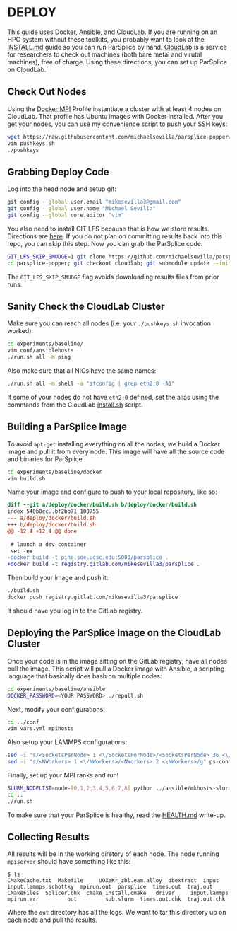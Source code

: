 # DEPLOY

This guide uses Docker, Ansible, and CloudLab. If you are running on an HPC
system without these toolkits, you probably want to look at the
[INSTALL.md](INSTALL.md) guide so you can run ParSplice by hand.
[CloudLab](https://cloudlab.us/) is a service for researchers to check out
machines (both bare metal and virutal machines), free of charge. Using these
directions, you can set up ParSplice on CloudLab.

## Check Out Nodes

Using the [Docker MPI] Profile instantiate a cluster with at least 4 nodes on
CloudLab. That profile has Ubuntu images with Docker installed.  After you get
your nodes, you can use my convenience script to push your SSH keys:

[Docker MPI]: https://www.cloudlab.us/p/221d1125-6f4e-11e7-ac8f-90e2ba22fee4

```bash
wget https://raw.githubusercontent.com/michaelsevilla/parsplice-popper/cloudlab/experiments/baseline/cloudlab/pushkeys.sh
vim pushkeys.sh
./pushkeys
```

## Grabbing Deploy Code

Log into the head node and setup git:

```bash
git config --global user.email "mikesevilla3@gmail.com"
git config --global user.name "Michael Sevilla"
git config --global core.editor "vim"
```

You also need to install GIT LFS because that is how we store results.
Directions are [here](https://github.com/git-lfs/git-lfs/wiki/Installation).
If you do not plan on committing results back into this repo, you can skip this
step. Now you can grab the ParSplice code:

```bash
GIT_LFS_SKIP_SMUDGE=1 git clone https://github.com/michaelsevilla/parsplice-popper.git
cd parsplice-popper; git checkout cloudlab; git submodule update --init --recursive 
```

The `GIT_LFS_SKIP_SMUDGE` flag avoids downloading results files from prior runs. 

## Sanity Check the CloudLab Cluster

Make sure you can reach all nodes (i.e. your `./pushkeys.sh` invocation worked):

```bash
cd experiments/baseline/
vim conf/ansiblehosts
./run.sh all -m ping 
```

Also make sure that all NICs have the same names:

```bash
./run.sh all -m shell -a "ifconfig | grep eth2:0 -A1"
```

If some of your nodes do not have `eth2:0` defined, set the alias using the
commands from the CloudLab [install.sh](cloudlab/install/install.sh) script.

## Building a ParSplice Image
To avoid `apt-get` installing everything on all the nodes, we build a Docker
image and pull it from every node. This image will have all the source code and
binaries for ParSplice

```bash
cd experiments/baseline/docker
vim build.sh
```

Name your image and configure to push to your local repository, like so:

```diff
diff --git a/deploy/docker/build.sh b/deploy/docker/build.sh
index 540b0cc..bf2bb71 100755
--- a/deploy/docker/build.sh
+++ b/deploy/docker/build.sh
@@ -12,4 +12,4 @@ done
 
 # launch a dev container
 set -ex
-docker build -t piha.soe.ucsc.edu:5000/parsplice .
+docker build -t registry.gitlab.com/mikesevilla3/parsplice .
```

Then build your image and push it:

```bash
./build.sh
docker push registry.gitlab.com/mikesevilla3/parsplice
```

It should have you log in to the GitLab registry.

## Deploying the ParSplice Image on the CloudLab Cluster

Once your code is in the image sitting on the GitLab registry, have all nodes
pull the image. This script will pull a Docker image with Ansible, a scripting
language that basically does bash on multiple nodes:

```bash
cd experiments/baseline/ansible
DOCKER_PASSWORD=<YOUR PASSWORD> ./repull.sh
```

Next, modify your configurations:

```bash
cd ../conf
vim vars.yml mpihosts
```

Also setup your LAMMPS configurations:

```bash
sed -i "s/<SocketsPerNode> 1 <\/SocketsPerNode>/<SocketsPerNode> 36 <\/SocketsPerNode>/g" ps-config/*
sed -i "s/<NWorkers> 1 <\/NWorkers>/<NWorkers> 2 <\NWorkers>/g" ps-config/*
```

Finally, set up your MPI ranks and run!

```bash
SLURM_NODELIST=node-[0,1,2,3,4,5,6,7,8] python ../ansible/mkhosts-slurm.py 36 2
cd ..
./run.sh
```

To make sure that your ParSplice is healthy, read the
[HEALTH.md](HEALTH.md) write-up.

## Collecting Results

All results will be in the working diretory of each node. The node running
`mpiserver` should have something like this:

```
$ ls  
CMakeCache.txt	Makefile     UOXeKr_zbl.eam.alloy  dbextract  input	    input.lammps.schottky  mpirun.out  parsplice  times.out	 traj.out
CMakeFiles	Splicer.chk  cmake_install.cmake   driver     input.lammps  mpirun.err		   out	       sub.slurm  times.out.chk  traj.out.chk
```

Where the `out` directory has all the logs. We want to tar this directory up on
each node and pull the results.
